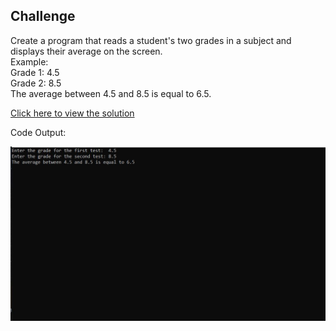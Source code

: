 ## Challenge

Create a program that reads a student's two grades in a subject and displays their average on the screen.<br>
Example:<br>
Grade 1: 4.5<br>
Grade 2: 8.5<br>
The average between 4.5 and 8.5 is equal to 6.5.

[Click here to view the solution](https://github.com/davi-p-oliveira-11/CCodeChallengeLab/blob/main/Challenges/HelloWorld/solution.c)

Code Output:

![Output](https://github.com/davi-p-oliveira-11/CCodeChallengeLab/blob/main/Challenges/AverageOfTwo/screenshot.JPG)
